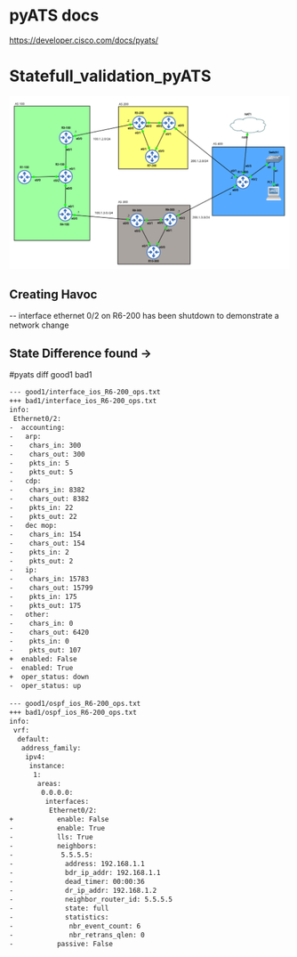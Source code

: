  # pyATS docs
  https://developer.cisco.com/docs/pyats/

# Statefull_validation_pyATS


![](Topology.png)

## Creating Havoc
  -- interface ethernet 0/2 on R6-200  has been shutdown to demonstrate a network change
  
 ## State Difference found ->
  #pyats diff good1 bad1
  
    --- good1/interface_ios_R6-200_ops.txt
    +++ bad1/interface_ios_R6-200_ops.txt
    info:
     Ethernet0/2:
    -  accounting: 
    -   arp: 
    -    chars_in: 300
    -    chars_out: 300
    -    pkts_in: 5
    -    pkts_out: 5
    -   cdp: 
    -    chars_in: 8382
    -    chars_out: 8382
    -    pkts_in: 22
    -    pkts_out: 22
    -   dec mop: 
    -    chars_in: 154
    -    chars_out: 154
    -    pkts_in: 2
    -    pkts_out: 2
    -   ip: 
    -    chars_in: 15783
    -    chars_out: 15799
    -    pkts_in: 175
    -    pkts_out: 175
    -   other: 
    -    chars_in: 0
    -    chars_out: 6420
    -    pkts_in: 0
    -    pkts_out: 107
    +  enabled: False
    -  enabled: True
    +  oper_status: down
    -  oper_status: up

    --- good1/ospf_ios_R6-200_ops.txt
    +++ bad1/ospf_ios_R6-200_ops.txt
    info:
     vrf:
      default:
       address_family:
        ipv4:
         instance:
          1:
           areas:
            0.0.0.0:
             interfaces:
              Ethernet0/2:
    +           enable: False
    -           enable: True
    -           lls: True
    -           neighbors: 
    -            5.5.5.5: 
    -             address: 192.168.1.1
    -             bdr_ip_addr: 192.168.1.1
    -             dead_timer: 00:00:36
    -             dr_ip_addr: 192.168.1.2
    -             neighbor_router_id: 5.5.5.5
    -             state: full
    -             statistics: 
    -              nbr_event_count: 6
    -              nbr_retrans_qlen: 0
    -           passive: False
